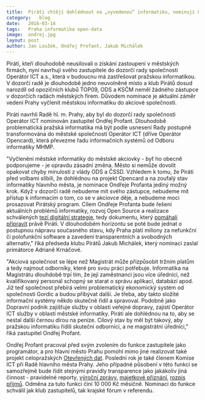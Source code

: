 ```yaml
---
title:	Piráti chtějí dohlédnout na „vyvedenou“ informatiku, nominují Ondřeje Profanta
category:	blog
date:	2016-03-16
tags:	Praha informatika open-data
image:	ondrej.jpg
layout:	post
author:	Jan Loužek, Ondřej Profant, Jakub Michálek
---
```


Piráti, kteří dlouhodobě neusilovali o získání zastoupení v městských firmách, nyní navrhují svého zastupitele do dozorčí rady společnosti Operátor ICT a.s., která v budoucnu má zastřešovat pražskou informatikou. V dozorčí radě je dlouhodobě jedno neuvolněné místo a klub Pirátů dosud narozdíl od opozičních klubů TOP09, ODS a KSČM neměl žádného zástupce v dozorčích radách městských firem. Důvodem nominace je aktuální záměr vedení Prahy vyčlenit městskou informatiku do akciové společnosti.

Piráti navrhli Radě hl. m. Prahy, aby byl do dozorčí rady společnosti Operátor ICT nominován zastupitel Ondřej Profant. Dlouhodobě problematická pražská informatika má být podle usnesení Rady postupně transformována do městské společností Operátor ICT (dříve Operátor Opencard), která převezme řadu informačních systémů od Odboru informatiky MHMP. 

"Vyčlenění městské informatiky do městské akciovky - byť ho obecně podporujeme - je opravdu zásadní změna. Město si nemůže dovolit opakovat chyby minulosti z vlády ODS a ČSSD. Vzhledem k tomu, že Piráti před volbami slíbili, že dohlédnou na projekt Opencard a na zoufalý stav informatiky hlavního města, je nominace Ondřeje Profanta jediný možný krok. Když v dozorčí radě nebudeme mít svého zástupce, nebudeme mít přístup k informacím o tom, co se v akciovce děje, a nebudeme moci prosazovat Pirátský program. Cílem Ondřeje Profanta bude řešení aktuálních problémů informatiky, rozvoj Open Source a realizace schválených [tezí digitální strategie][digitalni-strategie], tedy dokumentu, který [pomáhali připravit][tds-clanek] právě Piráti. V dlouhodobém horizontu se poté bude jednat o postupnou nápravu současného stavu, kdy Praha platí miliony za nefunkční či polofunkční software a zavedení transparentních a svobodných alternativ," říká předseda klubu Pirátů Jakub Michálek, který nominaci zaslal primátorce Adrianě Krnáčové.

"Akciová společnost se lépe než Magistrát může přizpůsobit tržním platům a tedy najmout odborníky, které pro svou práci potřebuje. Informatika na Magistrátu dlouhdobě trpí tím, že její zaměstnanci jsou více úředníci, než kvalifikovaný personál schopný se starat o správu aplikací, databází apod. Již teď společnost přebírá velmi problematický ekonomický systém od společnosti Gordic a budou přibývat další. Je třeba, aby takto složité informační systémy někdo skutečně řídil a spravoval. Podobně jako Dopravní podnik zajišťuje služby v oblasti veřejné dopravy, zajistí Operátor ICT služby v oblasti městské informatiky. Piráti ale dohlédnou na to, aby se nestal další černou dírou na peníze. Cílový stav by měl být takový, aby pražskou informatiku řídili skuteční odborníci, a ne magistrátní úředníci," říká zastupitel Ondřej Profant.

Ondřej Profant pracoval před svým zvolením do funkce zastupitele jako programátor, a pro hlavní město Prahu pomohl mimo jiné realizovat také projekt celopražských [Otevřených dat][opendata]. Poslední rok je také členem Komise ICT při Radě hlavního města Prahy. Jeho případné působení v této funkci se samozřejmě bude řídit stejnými pravidly transparence jako jakákoliv jiná činnost - pravidelné reporty, [výroční zprávy][vyrocni-zprava], [majetkové přiznání][majetkove-priznani], [rozpis přijmů][prijmy]. Odměna za tuto funkci činí 10 000 Kč měsíčně. Nominaci do funkce schválil jak klub zastupitelů, tak krajské fórum v referendu.





[digitalni-strategie]: http://praha.eu/public/e1/61/f9/2074105_605024_p1_Teze_digita_lni__strategie.pdf
[vyrocni-zprava]: https://github.com/pirati-cz/KlubPraha/blob/master/materialy/vyrocni-zprava/vyrocni-zprava.md
[opendata]: http://opendata.praha.eu/
[tds-clanek]: https://praha.pirati.cz/rada-digitalni-strategie.html
[prijmy]: https://github.com/pirati-cz/KlubPraha/tree/master/odmeny/2015
[majetkove-priznani]: https://github.com/pirati-cz/KlubPraha/blob/master/priznani/ondrej-profant.md
